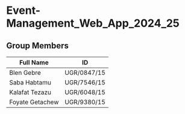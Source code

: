 # Event-Management_Web_App_2024_25

## Group Members

| Full Name         | ID               |
|-------------------|------------------|
| Blen Gebre        | UGR/0847/15      |
| Saba Habtamu      | UGR/7546/15      |
| Kalafat Tezazu    | UGR/6048/15      |
| Foyate Getachew   | UGR/9380/15      |


